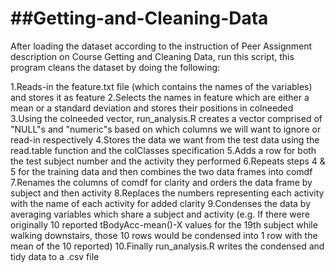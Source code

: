##Getting-and-Cleaning-Data
=========================

After loading the dataset according to the instruction of Peer Assignment description on Course Getting and Cleaning Data, run this script, this program cleans the dataset by doing the following:

  1.Reads-in the feature.txt file (which contains the names of the variables) and stores it as feature
	2.Selects the names in feature which are either a mean or a standard deviation and stores their positions in colneeded
	3.Using the colneeded vector, run_analysis.R creates a vector comprised of "NULL"s and "numeric"s based on which columns we will want to ignore or read-in respectively
	4.Stores the data we want from the test data using the read.table function and the colClasses specification
	5.Adds a row for both the test subject number and the activity they performed
	6.Repeats steps 4 & 5 for the training data and then combines the two data frames into comdf
	7.Renames the columns of comdf for clarity and orders the data frame by subject and then activity
	8.Replaces the numbers representing each activity with the name of each activity for added clarity
	9.Condenses the data by averaging variables which share a subject and activity (e.g. If there were originally 10 reported tBodyAcc-mean()-X values for the 19th subject while walking downstairs, those 10 rows would be condensed into 1 row with the mean of the 10 reported)
	10.Finally run_analysis.R writes the condensed and tidy data to a .csv file
